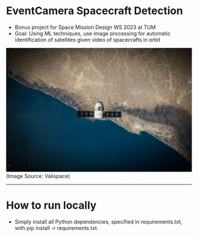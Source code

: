 # EventCamera Spacecraft Detection
- Bonus project for Space Mission Design WS 2023 at TUM
- Goal: Using ML techniques, use image processing for automatic identification of satellites given video of spacecrafts in orbit
  
![alt text](https://github.com/tyou1/eventcamera_detection/blob/main/satellite.jpeg)
(Image Source: Valispace)

_________
# How to run locally
- Simply install all Python dependencies, specified in requirements.txt, with pip install -r requirements.txt.
